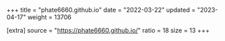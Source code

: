 +++
title = "phate6660.github.io"
date = "2022-03-22"
updated = "2023-04-17"
weight = 13706

[extra]
source = "https://phate6660.github.io/"
ratio = 18
size = 13
+++
